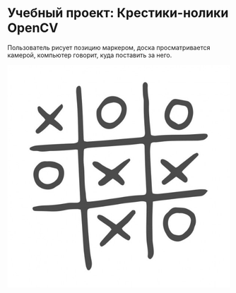 # Учебный проект: Крестики-нолики OpenCV

Пользователь рисует позицию маркером, доска просматривается камерой, 
компьютер говорит, куда поставить за него. 

![Просто картинка](tic-tac-toe.jpg)


